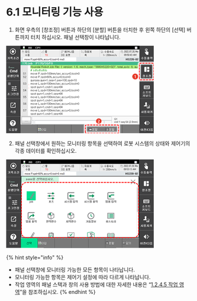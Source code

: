 ﻿# 6.1 모니터링 기능 사용

1.	화면 우측의 \[창조정\] 버튼과 하단의 [분할] 버튼을 터치한 후 왼쪽 하단의 [선택] 버튼까지 터치 하십시오. 패널 선택창이 나타납니다.

![](../_assets/tp630/rbt-window-divide.png)


2.	패널 선택창에서 원하는 모니터링 항목을 선택하여 로봇 시스템의 상태와 제어기의 각종 데이터를 확인하십시오.

![](../_assets/tp630/pane-list.png)

{% hint style="info" %}
* 패널 선택창에 모니터링 가능한 모든 항목이 나타납니다.
* 모니터링 가능한 항목은 제어기 설정에 따라 다르게 나타납니다.
* 작업 영역의 패널 스택과 창의 사용 방법에 대한 자세한 내용은 “[1.2.4.5 작업 영역](../1-robot-system/2-basic-usage/4-screen-of-the-hi6-tp/5-work-area.md)”을 참조하십시오.
{% endhint %}







